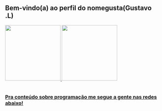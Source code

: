 ## Bem-vindo(a) ao perfil do nomegusta(Gustavo .L)

 <div>
   <a href="https://github.com/gugsinwork">
   <img height="180em" src="https://github-readme-stats.vercel.app/api?username=gugsinwork&show_icons=true&theme=tokyonight&include_all_commits=true&count_private=true"/>
   <img height="180em" src="https://github-readme-stats.vercel.app/api/top-langs/?username=gugsinwork&layout=compact&langs_count=6&theme=tokyonight"/>

</div>
 <br>
 
  ### Pra conteúdo sobre programação me segue a gente nas redes abaixo!
 


